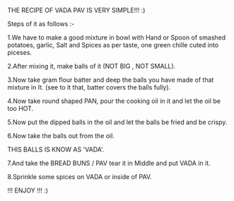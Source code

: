 THE RECIPE OF VADA PAV IS VERY SIMPLE!!! :)

Steps of it as follows :-

1.We have to make a good mixture in bowl with Hand or Spoon of smashed potatoes, garlic, 
  Salt and Spices as per taste, one green chille cuted into piceses.

2.After mixing it, make balls of it (NOT BIG , NOT SMALL).

3.Now take gram flour batter and deep the balls you have made of that mixture in It.
  (see to it that, batter covers the balls fully).

4.Now take round shaped PAN, pour the cooking oil in it and let the oil be too HOT.

5.Now put the dipped balls in the oil and let the balls be fried and be crispy.

6.Now take the balls out from the oil.

THIS BALLS IS KNOW AS 'VADA'.

7.And take the BREAD BUNS / PAV tear it in Middle and put VADA in it.

8.Sprinkle some spices on VADA or inside of PAV.

 !!! ENJOY !!! :)

